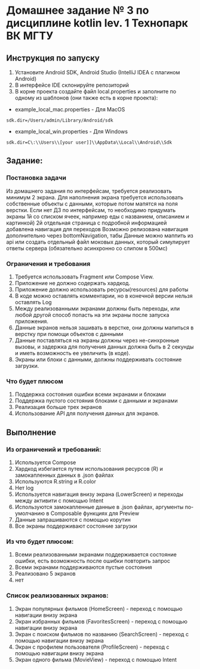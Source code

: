 # Домашнее задание № 3 по дисциплине kotlin lev. 1 Технопарк ВК МГТУ

## Инструкция по запуску

1. Установите Android SDK, Android Studio (IntelliJ IDEA с плагином Android)
2. В интерфейсе IDE склонируйте репозиторий
3. В корне проекта создайте файл local.properties и заполните по одному из шаблонов (они также есть в корне проекта):

- example_local_mac.properties - Для MacOS

```
sdk.dir=/Users/admin/Library/Android/sdk
```

- example_local_win.properties - Для Windows

```
sdk.dir=C\:\\Users\\[your user]]\\AppData\\Local\\Android\\Sdk
```

## Задание:

### Постановка задачи

Из домашнего задания по интерфейсам, требуется реализовать минимум 2 экрана.
Для наполнения экрана требуется использовать собственные объекты с данными, которые потом мапятся на поля верстки.
Если нет ДЗ по интерфейсам, то необходимо придумать экраны
1й со списком ячеек, например еды с названием, описанием  и картинкой)
2й отдельная страница с подробной информацией
добавлена навигация для переходов
Возможно релизована навигация дополнительно через bottomNavigation, табы
Данные можно маппить из api или создать отдельный файл моковых данных, который симулирует ответы сервера (обязательно асинхронно со слипом в 500мс)

### Ограничения и требования

1. Требуется использовать Fragment или Compose View.
2. Приложение не должно содержать хардкод.
3. Приложение должно использовать ресурсы(resources) для работы
4. В коде можно оставлять комментарии, но в конечной версии нельзя оставлять Log
5. Между реализованными экранами должны быть переходы, или любой другой способ попасть на эти экраны после запуска приложения.
6. Данные экранов нельзя зашивать в верстке, они должны мапиться в верстку при помощи объектов с данными
7. Данные поставляться на экраны должны через не-синхронные вызовы, и задержка для получения данных должна быть в 2 секунды и иметь возможность ее увеличить (в коде).
8. Экраны или блоки с данными, должны поддерживать состояние загрузки.

### Что будет плюсом

1. Поддержка состояния ошибки всеми экранами и блоками
2. Поддержка пустого состояния блоками с данными и экранами
3. Реализация больше трех экранов
4. Использование API для получения данных для экранов.

## Выполнение

### Из ограничений и требований:

1. Используется Compose
2. Хардкод избегается путем использования ресурсов (R) и замокапленных данных в .json файлах
3. Используются R.string и R.color
4. Нет log
5. Используется навигация внизу экрана (LowerScreen) и переходы между активити с помощью Intent
6. Используются замокапленные данные в .json файлах, аргументы по-умолчанию в Composable функциях для Preview
7. Данные запрашиваются с помощью корутин
8. Все экраны поддерживают состояние загрузки

### Из что будет плюсом:

1. Всеми реализованными экранами поддерживается состояние ошибки, есть возможность после ошибки повторить запрос
2. Всеми экранами поддерживаются пустые состояния
3. Реализовано 5 экранов
4. нет

### Список реализованных экранов:

1. Экран популярных фильмов (HomeScreen) - переход с помощью навигации внизу экрана
2. Экран избранных фильмов (FavoritesScreen) - переход с помощью навигации внизу экрана
3. Экран с поиском фильмов по названию (SearchScreen) - переход с помощью навигации внизу экрана
4. Экран с профилем пользователя (ProfileScreen) - переход с помощью навигации внизу экрана
5. Экран одного фильма (MovieView) - переход с помощью Intent




